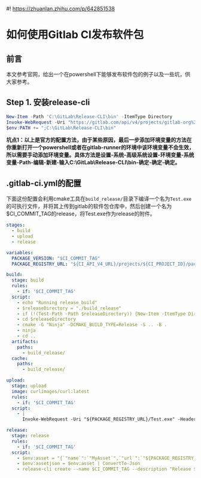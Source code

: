 #! https://zhuanlan.zhihu.com/p/642851538
# 如何使用Gitlab CI发布软件包

## 前言
本文参考官网，给出一个在powershell下能够发布软件包的例子以及一些坑，供大家参考。

## Step 1. 安装release-cli
``` powershell
New-Item -Path 'C:\GitLab\Release-CLI\bin' -ItemType Directory
Invoke-WebRequest -Uri "https://gitlab.com/api/v4/projects/gitlab-org%2Frelease-cli/packages/generic/release-cli/latest/release-cli-windows-amd64.exe" -OutFile "C:\GitLab\Release-CLI\bin\release-cli.exe"
$env:PATH += ";C:\GitLab\Release-CLI\bin"
```
**坑点1：以上是官方的配置方法，由于某些原因，最后一步添加环境变量的方法在你重新打开一个powershell或者在gitlab-runner的环境中该环境变量不会生效，所以需要手动添加环境变量。具体方法是设置-系统-高级系统设置-环境变量-系统变量-Path-编辑-新建-输入C:\GitLab\Release-CLI\bin-确定-确定-确定。**

## .gitlab-ci.yml的配置
下面这份配置会利用cmake工具在`build_release/`目录下编译一个名为`Test.exe`的可执行文件，并将其上传到gitlab的软件包仓库中，然后创建一个名为$CI_COMMIT_TAG的release，将Test.exe作为release的附件。
``` yml
stages:
  - build
  - upload
  - release

variables:
  PACKAGE_VERSION: "$CI_COMMIT_TAG"
  PACKAGE_REGISTRY_URL: "${CI_API_V4_URL}/projects/${CI_PROJECT_ID}/packages/generic/myawesomerelease/${PACKAGE_VERSION}"

build:
  stage: build
  rules:
    - if: '$CI_COMMIT_TAG'
  script:
    - echo "Running release_build"
    - $releaseDirectory = "./build_release"
    - if (!(Test-Path -Path $releaseDirectory)) {New-Item -ItemType Directory -Path $releaseDirectory}
    - cd $releaseDirectory
    - cmake -G "Ninja" -DCMAKE_BUILD_TYPE=Release -S .. -B .
    - ninja
    - cd ..
  artifacts:
    paths:
      - build_release/
  cache:
    paths:
      - build_release/

upload:
  stage: upload
  image: curlimages/curl:latest
  rules:
    - if: '$CI_COMMIT_TAG'
  script:
    - |
      Invoke-WebRequest -Uri "${PACKAGE_REGISTRY_URL}/Test.exe" -Headers @{ "JOB-TOKEN" = "${CI_JOB_TOKEN}" } -InFile "build_release/Test.exe" -Method PUT

release:
  stage: release
  rules:
    - if: '$CI_COMMIT_TAG'
  script:
    - $env:asset = "{`"name`":`"MyAsset`",`"url`":`"${PACKAGE_REGISTRY_URL}/Test.exe`"}"
    - $env:assetjson = $env:asset | ConvertTo-Json
    - release-cli create --name $CI_COMMIT_TAG --description "Release $CI_COMMIT_TAG" --ref $CI_COMMIT_TAG --tag-name $CI_COMMIT_TAG --assets-link=$env:assetjson
```